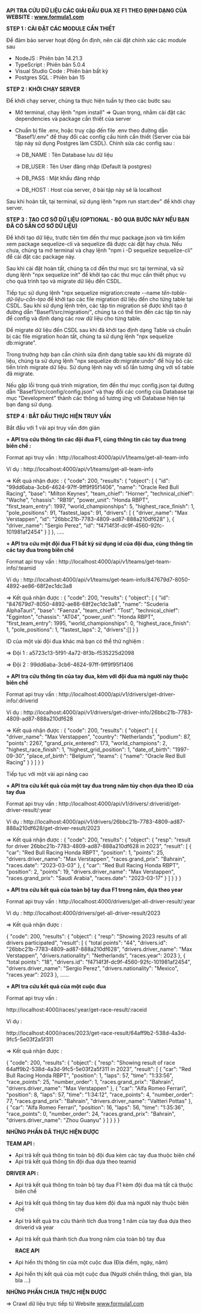 **API TRA CỨU DỮ LIỆU CÁC GIẢI ĐẤU ĐUA XE F1 THEO ĐỊNH DẠNG CỦA WEBSITE : www.formula1.com**

**STEP 1 : CÀI ĐẶT CÁC MODULE CẦN THIẾT** 

Để đảm bảo server hoạt động ổn định, nên cài đặt chính xác các module sau  
+ NodeJS : Phiên bản 14.21.3
+ TypeScript : Phiên bản 5.0.4
+ Visual Studio Code : Phiên bản bất kỳ
+ Postgres SQL : Phiên bản 15

**STEP 2 : KHỞI CHẠY SERVER** 

Để khởi chạy server, chúng ta thực hiện tuần tự theo các bước sau 
+ Mở terminal, chạy lệnh "npm install" => Quan trọng, nhằm cài đặt các dependencies và package cần thiết của server
+ Chuẩn bị file .env, hoặc truy cập đến file .env theo đường dẫn "Basef1/.env" để thay đổi các config cấu hình cần thiết (Server của bài tập này sử dụng Postgres làm CSDL). Chỉnh sửa các config sau :
  
  -> DB_NAME : Tên Database lưu dữ liệu
  
  -> DB_USER : Tên User đăng nhập (Default là postgres)
  
  -> DB_PASS : Mật khẩu đăng nhập
  
  -> DB_HOST : Host của server, ở bài tập này sẽ là localhost

Sau khi hoàn tất, tại terminal, sử dụng lệnh "npm run start:dev" để khởi chạy server.

**STEP 3 : TẠO CƠ SỞ DỮ LIỆU (OPTIONAL - BỎ QUA BƯỚC NÀY NẾU BẠN ĐÃ CÓ SẴN CƠ SỞ DỮ LIỆU)**

Để khởi tạo dữ liệu, trước tiên tìm đến thư mục package.json và tìm kiếm xem package sequelize-cli và sequelize đã được cài đặt hay chưa. Nếu chưa, chúng ta mở terminal và chạy lệnh "npm i -D sequelize sequelize-cli" để cài đặt các package này.

Sau khi cài đặt hoàn tất, chúng ta cd đến thư mục src tại terminal, và sử dụng lệnh "npx sequelize init" để khởi tạo các thư mục cần thiết phục vụ cho quá trình tạo và migrate dữ liệu đến CSDL. 

Tiếp tục sử dụng lệnh "npx sequelize migration:create --name *tên-table-dữ-liệu-cần-tạo* để khởi tạo các file migration dữ liệu đến cho từng table tại CSDL. Sau khi sử dụng lệnh trên, các tập tin migration sẽ được khởi tạo ở đường dẫn "Basef1/src/migration/", chúng ta có thể tìm đến các tập tin này để config và định dạng các row dữ liệu cho từng table. 

Để migrate dữ liệu đến CSDL sau khi đã khởi tạo định dạng Table và chuẩn bị các file migration hoàn tất, chúng ta sử dụng lệnh "npx sequelize db:migrate".

Trong trường hợp bạn cần chỉnh sửa định dạng table sau khi đã migrate dữ liệu, chúng ta sử dụng lệnh "npx sequelize db:migrate:undo" để hủy bỏ các tiến trình migrate dữ liệu. Sử dụng lệnh này với số lần tương ứng với số table đã migrate.

Nếu gặp lỗi trong quá trình migration, tìm đến thư mục config.json tại đường dẫn "Basef1/src/config/config.json" và thay đổi các config của Database tại mục "Development" thành các thông số tương ứng với Database hiện tại bạn đang sử dụng.

**STEP 4 : BẮT ĐẦU THỰC HIỆN TRUY VẤN**

Bắt đầu với 1 vài api truy vấn đơn giản 

**+ API tra cứu thông tin các đội đua F1, cùng thông tin các tay đua trong biên chế :**

Format api truy vấn : 
http://localhost:4000/api/v1/teams/get-all-team-info

Ví dụ : 
http://localhost:4000/api/v1/teams/get-all-team-info

=> Kết quả nhận được :
{
    "code": 200,
    "results": {
        "object": [
            {
                "id": "99dd6aba-3cb6-4624-97ff-9ff9f95f1406",
                "name": "Oracle Red Bull Racing",
                "base": "Milton Keynes",
                "team_chief": "Horner",
                "technical_chief": "Wache",
                "chassis": "RB19",
                "power_unit": "Honda RBPT",
                "first_team_entry": 1997,
                "world_championships": 5,
                "highest_race_finish": 1,
                "pole_positions": 91,
                "fastest_laps": 91,
                "drivers": [
                    {
                        "driver_name": "Max Verstappen",
                        "id": "26bbc21b-7783-4809-ad87-888a210df628"
                    },
                    {
                        "driver_name": "Sergio Perez",
                        "id": "f4714f3f-dc9f-4560-92fc-101981af2454"
                    }
                ]
            },
            .....

**+ API tra cứu một đội đua F1 bất kỳ sử dụng id của đội đua, cùng thông tin các tay đua trong biên chế**

Format api truy vấn : 
http://localhost:4000/api/v1/teams/get-team-info/:teamid

Ví dụ :
http://localhost:4000/api/v1/teams/get-team-info/847679d7-8050-4892-ae86-68f2ec1dc3a8

=> Kết quả nhận được : 
{
    "code": 200,
    "results": {
        "object": [
            {
                "id": "847679d7-8050-4892-ae86-68f2ec1dc3a8",
                "name": "Scuderia AlphaTauri",
                "base": "Faenza",
                "team_chief": "Tost",
                "technical_chief": "Egginton",
                "chassis": "AT04",
                "power_unit": "Honda RBPT",
                "first_team_entry": 1995,
                "world_championships": 0,
                "highest_race_finish": 1,
                "pole_positions": 1,
                "fastest_laps": 2,
                "drivers":[]
            }
}

ID của một vài đội đua khác mà bạn có thể thử nghiệm : 

=> Đội 1 : a5723c13-5f91-4a72-8f3b-f535225d2098

=> Đội 2 : 99dd6aba-3cb6-4624-97ff-9ff9f95f1406

**+ API tra cứu thông tin của tay đua, kèm với đội đua mà người này thuộc biên chế**

Format api truy vấn : 
http://localhost:4000/api/v1/drivers/get-driver-info/:driverid

Ví dụ :
http://localhost:4000/api/v1/drivers/get-driver-info/26bbc21b-7783-4809-ad87-888a210df628

=> Kết quả nhận được :
{
    "code": 200,
    "results": {
        "object": [
            {
                "driver_name": "Max Verstappen",
                "country": "Netherlands",
                "podium": 87,
                "points": 2267,
                "grand_prix_entered": 173,
                "world_champions": 2,
                "highest_race_finish": 1,
                "highest_grid_position": 1,
                "date_of_birth": "1997-09-30",
                "place_of_birth": "Belgium",
                "teams": {
                    "name": "Oracle Red Bull Racing"
                }
            }
        ]
    }
}

Tiếp tục với một vài api nâng cao

**+ API tra cứu kết quả của một tay đua trong năm tùy chọn dựa theo ID của tay đua**

Format api truy vấn :
http://localhost:4000/api/v1/drivers/:driverid/get-driver-result/:year

Ví dụ : 
http://localhost:4000/api/v1/drivers/26bbc21b-7783-4809-ad87-888a210df628/get-driver-result/2023

=> Kết quả nhận được :
{
    "code": 200,
    "results": {
        "object": {
            "resp": "result for driver 26bbc21b-7783-4809-ad87-888a210df628 in 2023",
            "result": [
                {
                    "car": "Red Bull Racing Honda RBPT",
                    "position": 1,
                    "points": 25,
                    "drivers.driver_name": "Max Verstappen",
                    "races.grand_prix": "Bahrain",
                    "races.date": "2023-03-03"
                },
                {
                    "car": "Red Bull Racing Honda RBPT",
                    "position": 2,
                    "points": 19,
                    "drivers.driver_name": "Max Verstappen",
                    "races.grand_prix": "Saudi Arabia",
                    "races.date": "2023-03-17"
                }
            ]
        }
    }
}

**+ API tra cứu kết quả của toàn bộ tay đua F1 trong năm, dựa theo year**

Format api truy vấn : 
http://localhost:4000/drivers/get-all-driver-result/:year

Ví dụ :
http://localhost:4000/drivers/get-all-driver-result/2023

=> Kết quả nhận được : 

{
    "code": 200,
    "results": {
        "object": {
            "resp": "Showing 2023 results of all drivers participated",
            "result": [
                {
                    "total points": "44",
                    "drivers.id": "26bbc21b-7783-4809-ad87-888a210df628",
                    "drivers.driver_name": "Max Verstappen",
                    "drivers.nationality": "Netherlands",
                    "races.year": 2023
                },
                {
                    "total points": "18",
                    "drivers.id": "f4714f3f-dc9f-4560-92fc-101981af2454",
                    "drivers.driver_name": "Sergio Perez",
                    "drivers.nationality": "Mexico",
                    "races.year": 2023
                },
                ......

**+ API tra cứu kết quả của một cuộc đua**

Format api truy vấn : 

http://localhost:4000/races/:year/get-race-result/:raceid 

Ví dụ : 

http://localhost:4000/races/2023/get-race-result/64aff9b2-538d-4a3d-9fc5-5e03f2a5f311

=> Kết quả nhận được : 

{
    "code": 200,
    "results": {
        "object": {
            "resp": "Showing result of race 64aff9b2-538d-4a3d-9fc5-5e03f2a5f311 in 2023",
            "result": [
                {
                    "car": "Red Bull Racing Honda RBPT",
                    "position": 1,
                    "laps": 57,
                    "time": "1:33:56",
                    "race_points": 25,
                    "number_order": 1,
                    "races.grand_prix": "Bahrain",
                    "drivers.driver_name": "Max Verstappen"
                },
                {
                    "car": "Alfa Romeo Ferrari",
                    "position": 8,
                    "laps": 57,
                    "time": "1:34:12",
                    "race_points": 4,
                    "number_order": 77,
                    "races.grand_prix": "Bahrain",
                    "drivers.driver_name": "Valtteri Pottas"
                },
                {
                    "car": "Alfa Romeo Ferrari",
                    "position": 16,
                    "laps": 56,
                    "time": "1:35:36",
                    "race_points": 0,
                    "number_order": 24,
                    "races.grand_prix": "Bahrain",
                    "drivers.driver_name": "Zhou Guanyu"
                }
            ]
        }
    }
}

**NHỮNG PHẦN ĐÃ THỰC HIỆN ĐƯỢC** 

**TEAM API :**

+ Api trả kết quả thông tin toàn bộ đội đua kèm các tay đua thuộc biên chế
+ Api trả kết quả thông tin đội đua dựa theo teamid

**DRIVER API :** 

+ Api trả kết quả thông tin toàn bộ tay đua F1 kèm đội đua mà tất cả thuộc biên chế
+ Api trả kết quả thông tin tay đua kèm đội đua mà người này thuộc biên chế
+ Api trả kết quả tra cứu thành tích đua trong 1 năm của tay đua dựa theo driverid và year
+ Api trả kết quả thành tích đua trong năm của toàn bộ tay đua

  **RACE API**

+ Api hiển thị thông tin của một cuộc đua (Địa điểm, ngày, năm)
+ Api hiển thị kết quả của một cuộc đua (Người chiến thắng, thời gian, bla bla ...) 


**NHỮNG PHẦN CHƯA THỰC HIỆN ĐƯỢC**

=> Crawl dữ liệu trực tiếp từ Website www.formula1.com
